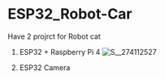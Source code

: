 # ESP32_Robot-Car

Have 2 projrct for Robot cat 
1. ESP32 + Raspberry Pi 4
![S__274112527](https://github.com/PTSangk/ESP32_Robot-Car/assets/106540883/f6bebd12-f6ca-4445-8fb4-b5549d9f2ede)

2. ESP32 Camera

